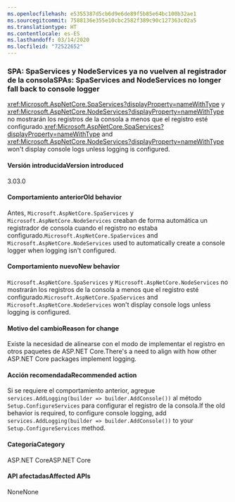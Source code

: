 ```yaml
---
ms.openlocfilehash: e5355387d5cb6d9e6de89f5b85e64bc100b32ae1
ms.sourcegitcommit: 7588136e355e10cbc2582f389c90c127363c02a5
ms.translationtype: HT
ms.contentlocale: es-ES
ms.lasthandoff: 03/14/2020
ms.locfileid: "72522652"
---
```

### <a name="spas-spaservices-and-nodeservices-no-longer-fall-back-to-console-logger"></a><span data-ttu-id="9ec24-101">SPA: SpaServices y NodeServices ya no vuelven al registrador de la consola</span><span class="sxs-lookup"><span data-stu-id="9ec24-101">SPAs: SpaServices and NodeServices no longer fall back to console logger</span></span>

<span data-ttu-id="9ec24-102"><xref:Microsoft.AspNetCore.SpaServices?displayProperty=nameWithType> y <xref:Microsoft.AspNetCore.NodeServices?displayProperty=nameWithType> no mostrarán los registros de la consola a menos que el registro esté configurado.</span><span class="sxs-lookup"><span data-stu-id="9ec24-102"><xref:Microsoft.AspNetCore.SpaServices?displayProperty=nameWithType> and <xref:Microsoft.AspNetCore.NodeServices?displayProperty=nameWithType> won't display console logs unless logging is configured.</span></span>

#### <a name="version-introduced"></a><span data-ttu-id="9ec24-103">Versión introducida</span><span class="sxs-lookup"><span data-stu-id="9ec24-103">Version introduced</span></span>

<span data-ttu-id="9ec24-104">3.0</span><span class="sxs-lookup"><span data-stu-id="9ec24-104">3.0</span></span>

#### <a name="old-behavior"></a><span data-ttu-id="9ec24-105">Comportamiento anterior</span><span class="sxs-lookup"><span data-stu-id="9ec24-105">Old behavior</span></span>

<span data-ttu-id="9ec24-106">Antes, `Microsoft.AspNetCore.SpaServices` y `Microsoft.AspNetCore.NodeServices` creaban de forma automática un registrador de consola cuando el registro no estaba configurado.</span><span class="sxs-lookup"><span data-stu-id="9ec24-106">`Microsoft.AspNetCore.SpaServices` and `Microsoft.AspNetCore.NodeServices` used to automatically create a console logger when logging isn't configured.</span></span>

#### <a name="new-behavior"></a><span data-ttu-id="9ec24-107">Comportamiento nuevo</span><span class="sxs-lookup"><span data-stu-id="9ec24-107">New behavior</span></span>

<span data-ttu-id="9ec24-108">`Microsoft.AspNetCore.SpaServices` y `Microsoft.AspNetCore.NodeServices` no mostrarán los registros de la consola a menos que el registro esté configurado.</span><span class="sxs-lookup"><span data-stu-id="9ec24-108">`Microsoft.AspNetCore.SpaServices` and `Microsoft.AspNetCore.NodeServices` won't display console logs unless logging is configured.</span></span>

#### <a name="reason-for-change"></a><span data-ttu-id="9ec24-109">Motivo del cambio</span><span class="sxs-lookup"><span data-stu-id="9ec24-109">Reason for change</span></span>

<span data-ttu-id="9ec24-110">Existe la necesidad de alinearse con el modo de implementar el registro en otros paquetes de ASP.NET Core.</span><span class="sxs-lookup"><span data-stu-id="9ec24-110">There's a need to align with how other ASP.NET Core packages implement logging.</span></span>

#### <a name="recommended-action"></a><span data-ttu-id="9ec24-111">Acción recomendada</span><span class="sxs-lookup"><span data-stu-id="9ec24-111">Recommended action</span></span>

<span data-ttu-id="9ec24-112">Si se requiere el comportamiento anterior, agregue `services.AddLogging(builder => builder.AddConsole())` al método `Setup.ConfigureServices` para configurar el registro de la consola.</span><span class="sxs-lookup"><span data-stu-id="9ec24-112">If the old behavior is required, to configure console logging, add `services.AddLogging(builder => builder.AddConsole())` to your `Setup.ConfigureServices` method.</span></span>

#### <a name="category"></a><span data-ttu-id="9ec24-113">Categoría</span><span class="sxs-lookup"><span data-stu-id="9ec24-113">Category</span></span>

<span data-ttu-id="9ec24-114">ASP.NET Core</span><span class="sxs-lookup"><span data-stu-id="9ec24-114">ASP.NET Core</span></span>

#### <a name="affected-apis"></a><span data-ttu-id="9ec24-115">API afectadas</span><span class="sxs-lookup"><span data-stu-id="9ec24-115">Affected APIs</span></span>

<span data-ttu-id="9ec24-116">None</span><span class="sxs-lookup"><span data-stu-id="9ec24-116">None</span></span>

<!--

#### Affected APIs

Not detectable via API analysis

-->
